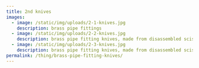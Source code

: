 ```yaml
---
title: 2nd knives
images:
  - image: /static/img/uploads/2-1-knives.jpg
    description: brass pipe fittings
  - image: /static/img/uploads/2-2-knives.jpg
    description: brass pipe fitting knives, made from disassembled scissors
  - image: /static/img/uploads/2-3-knives.jpg
    description: brass pipe fitting knives, made from disassembled scissors
permalink: /thing/brass-pipe-fitting-knives/
---
```

